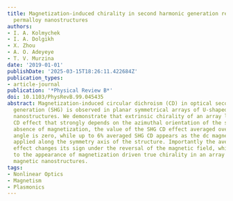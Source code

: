 ```yaml
---
title: Magnetization-induced chirality in second harmonic generation response of U-shaped
  permalloy nanostructures
authors:
- I. A. Kolmychek
- I. A. Dolgikh
- X. Zhou
- A. O. Adeyeye
- T. V. Murzina
date: '2019-01-01'
publishDate: '2025-03-15T18:26:11.422684Z'
publication_types:
- article-journal
publication: '*Physical Review B*'
doi: 10.1103/PhysRevB.99.045435
abstract: Magnetization-induced circular dichroism (CD) in optical second harmonic
  generation (SHG) is observed in planar symmetrical arrays of U-shaped permalloy
  nanostructures. We demonstrate that extrinsic chirality of an array leads to the
  CD effect that strongly depends on the azimuthal orientation of the sample. In the
  absence of magnetization, the value of the SHG CD effect averaged over 2π azimuthal
  angle is zero, while up to 6% averaged SHG CD appears as the dc magnetic field is
  applied along the symmetry axis of the structure. Importantly the averaged SHG CD
  effect changes its sign under the reversal of the magnetic field, which corresponds
  to the appearance of magnetization driven true chirality in an array of symmetric
  magnetic nanostructures.
tags:
- Nonlinear Optics
- Magnetism
- Plasmonics
---
```

